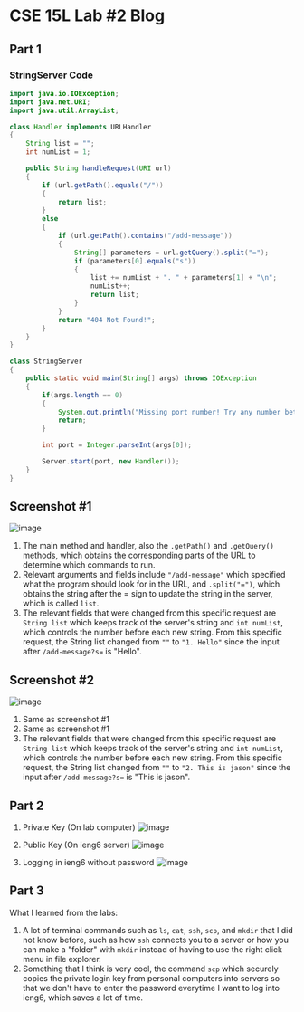 # CSE 15L Lab #2 Blog


## Part 1
### StringServer Code
```java
import java.io.IOException;
import java.net.URI;
import java.util.ArrayList;

class Handler implements URLHandler 
{
    String list = "";
    int numList = 1;

    public String handleRequest(URI url) 
    {
        if (url.getPath().equals("/")) 
        {
            return list;
        } 
        else 
        {
            if (url.getPath().contains("/add-message")) 
            {
                String[] parameters = url.getQuery().split("=");
                if (parameters[0].equals("s")) 
                {
                    list += numList + ". " + parameters[1] + "\n";
                    numList++;
                    return list;
                }
            }
            return "404 Not Found!";
        }
    }
}

class StringServer 
{
    public static void main(String[] args) throws IOException 
    {
        if(args.length == 0)
        {
            System.out.println("Missing port number! Try any number between 1024 to 49151");
            return;
        }

        int port = Integer.parseInt(args[0]);

        Server.start(port, new Handler());
    }
}
```
## Screenshot #1
![image](https://github.com/goondocx/cse15l-lab-reports/assets/100145953/cabf35e1-3011-46b5-a758-976f56ea208a)
1. The main method and handler, also the `.getPath()` and `.getQuery()` methods, which obtains the corresponding parts of the URL to determine which commands to run.
2. Relevant arguments and fields include `"/add-message"` which specified what the program should look for in the URL, and `.split("=")`, which obtains the string after the = sign to update the string in the server, which is called `list`.
3. The relevant fields that were changed from this specific request are `String list` which keeps track of the server's string and `int numList`, which controls the number before each new string. From this specific request, the String list changed from `""` to `"1. Hello"` since the input after `/add-message?s=` is "Hello".

## Screenshot #2
![image](https://github.com/goondocx/cse15l-lab-reports/assets/100145953/1c62616b-1fe4-4b55-9684-0cec8156849f)
1. Same as screenshot #1
2. Same as screenshot #1
3. The relevant fields that were changed from this specific request are `String list` which keeps track of the server's string and `int numList`, which controls the number before each new string. From this specific request, the String list changed from `""` to `"2. This is jason"` since the input after `/add-message?s=` is "This is jason".


## Part 2
1. Private Key (On lab computer)
![image](https://github.com/goondocx/cse15l-lab-reports/assets/100145953/d0c71704-685e-482b-8099-768bbf5d68a6)

2. Public Key (On ieng6 server)
![image](https://github.com/goondocx/cse15l-lab-reports/assets/100145953/7a0cc916-8816-4e25-b520-0b043bd7a971)

3. Logging in ieng6 without password
![image](https://github.com/goondocx/cse15l-lab-reports/assets/100145953/89da8302-0908-4250-bf9a-96e2712c0531)


## Part 3
What I learned from the labs:
1. A lot of terminal commands such as `ls`, `cat`, `ssh`, `scp`, and `mkdir` that I did not know before, such as how `ssh` connects you to a server or how you can make a "folder" with `mkdir` instead of having to use the right click menu in file explorer.
2. Something that I think is very cool, the command `scp` which securely copies the private login key from personal computers into servers so that we don't have to enter the password everytime I want to log into ieng6, which saves a lot of time.
